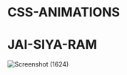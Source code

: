 # CSS-ANIMATIONS 


# JAI-SIYA-RAM 
![Screenshot (1624)](https://github.com/Kalyan4636/CSS-ANIMATIONS/assets/79601235/d0603083-573d-46ad-9129-d3b4b777157f)
